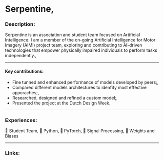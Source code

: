 # Serpentine,

### Description:

Serpentine is an association and student team focused on Artificial Intelligence. I am a member of the on-going Artificial Intelligence for Motor Imagery (AIMI) project team, exploring and contributing to AI-driven technologies that empower physically impaired individuals to perform tasks independently.,

---

#### Key contributions:
- Fine tunned and enhanced performance of models developed by peers;, 
- Compared different models architectures to idenfity most effective apporaches;,
- Researched, designed and refined a custom model;,
- Presented the project at the Dutch Design Week.

---

### Experiences: 

 Student Team,
 Python,
 PyTorch,
󱑽 Signal Processing,
󰗣 Weights and Biases

---

### Links:
